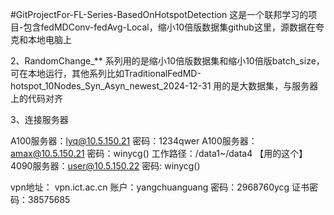 #GitProjectFor-FL-Series-BasedOnHotspotDetection
这是一个联邦学习的项目-包含fedMDConv-fedAvg-Local，缩小10倍版数据集github这里，源数据在夸克和本地电脑上

2、RandomChange_** 系列用的是缩小10倍版数据集和缩小10倍版batch_size，可在本地运行，其他系列比如TraditionalFedMD-hotspot_10Nodes_Syn_Asyn_newest_2024-12-31 用的是大数据集，与服务器上的代码对齐

3、连接服务器

A100服务器：lyq@10.5.150.21  密码：1234qwer
A100服务器：amax@10.5.150.21  密码：winycg() 工作路径：/data1~/data4  【用的这个】
4090服务器：user@10.5.150.22 密码: winycg()

vpn地址：
vpn.ict.ac.cn
账户：yangchuanguang
密码：2968760ycg
证书密码：38575685
